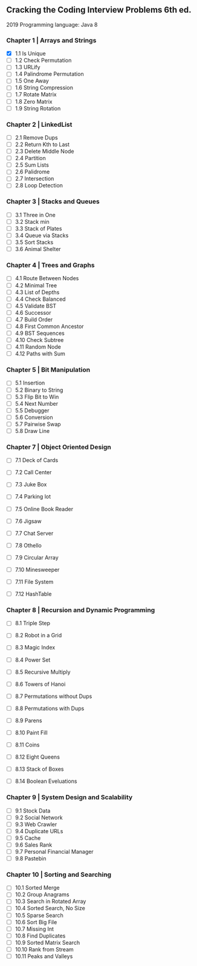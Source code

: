 ## Cracking the Coding Interview Problems 6th ed.
2019
Programming language: Java 8

### Chapter 1 | Arrays and Strings
- [x] 1.1 Is Unique
- [ ] 1.2 Check Permutation
- [ ] 1.3 URLify
- [ ] 1.4 Palindrome Permutation
- [ ] 1.5 One Away
- [ ] 1.6 String Compression
- [ ] 1.7 Rotate Matrix
- [ ] 1.8 Zero Matrix
- [ ] 1.9 String Rotation

### Chapter 2 | LinkedList
- [ ] 2.1 Remove Dups
- [ ] 2.2 Return Kth to Last
- [ ] 2.3 Delete Middle Node
- [ ] 2.4 Partition
- [ ] 2.5 Sum Lists
- [ ] 2.6 Palidrome
- [ ] 2.7 Intersection
- [ ] 2.8 Loop Detection

### Chapter 3 | Stacks and Queues
- [ ] 3.1 Three in One
- [ ] 3.2 Stack min
- [ ] 3.3 Stack of Plates
- [ ] 3.4 Queue via Stacks
- [ ] 3.5 Sort Stacks
- [ ] 3.6 Animal Shelter

### Chapter 4 | Trees and Graphs
- [ ] 4.1 Route Between Nodes
- [ ] 4.2 Minimal Tree
- [ ] 4.3 List of Depths
- [ ] 4.4 Check Balanced
- [ ] 4.5 Validate BST
- [ ] 4.6 Successor
- [ ] 4.7 Build Order
- [ ] 4.8 First Common Ancestor
- [ ] 4.9 BST Sequences
- [ ] 4.10 Check Subtree
- [ ] 4.11 Random Node
- [ ] 4.12 Paths with Sum

### Chapter 5 | Bit Manipulation
- [ ] 5.1 Insertion
- [ ] 5.2 Binary to String
- [ ] 5.3 Flip Bit to Win
- [ ] 5.4 Next Number
- [ ] 5.5 Debugger
- [ ] 5.6 Conversion
- [ ] 5.7 Pairwise Swap
- [ ] 5.8 Draw Line

### Chapter 7 | Object Oriented Design
- [ ] 7.1 Deck of Cards
- [ ] 7.2 Call Center
- [ ] 7.3 Juke Box
- [ ] 7.4 Parking lot
- [ ] 7.5 Online Book Reader
- [ ] 7.6 Jigsaw
- [ ] 7.7 Chat Server
- [ ] 7.8 Othello
- [ ] 7.9 Circular Array
- [ ] 7.10 Minesweeper
- [ ] 7.11 File System
- [ ] 7.12 HashTable


### Chapter 8 | Recursion and Dynamic Programming
- [ ] 8.1 Triple Step
- [ ] 8.2 Robot in a Grid
- [ ] 8.3 Magic Index
- [ ] 8.4 Power Set
- [ ] 8.5 Recursive Multiply
- [ ] 8.6 Towers of Hanoi
- [ ] 8.7 Permutations without Dups
- [ ] 8.8 Permutations with Dups
- [ ] 8.9 Parens
- [ ] 8.10 Paint Fill
- [ ] 8.11 Coins
- [ ] 8.12 Eight Queens
- [ ] 8.13 Stack of Boxes
- [ ] 8.14 Boolean Eveluations


### Chapter 9 | System Design and Scalability
- [ ] 9.1 Stock Data
- [ ] 9.2 Social Network
- [ ] 9.3 Web Crawler
- [ ] 9.4 Duplicate URLs
- [ ] 9.5 Cache
- [ ] 9.6 Sales Rank
- [ ] 9.7 Personal Financial Manager
- [ ] 9.8 Pastebin

### Chapter 10 | Sorting and Searching
- [ ] 10.1 Sorted Merge
- [ ] 10.2 Group Anagrams
- [ ] 10.3 Search in Rotated Array
- [ ] 10.4 Sorted Search, No Size
- [ ] 10.5 Sparse Search
- [ ] 10.6 Sort Big File
- [ ] 10.7 Missing Int
- [ ] 10.8 Find Duplicates
- [ ] 10.9 Sorted Matrix Search
- [ ] 10.10 Rank from Stream
- [ ] 10.11 Peaks and Valleys